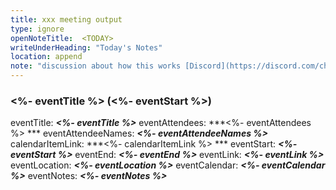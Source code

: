 ```yaml
---
title: xxx meeting output
type: ignore
openNoteTitle:  <TODAY>
writeUnderHeading: "Today's Notes"
location: append
note: "discussion about how this works [Discord](https://discord.com/channels/763107030223290449/1047174253495201872/1052630286292230154)"
---
```

### <%- eventTitle %> (<%- eventStart %>)
eventTitle: ***<%- eventTitle %>*** 
eventAttendees: ***<%- eventAttendees %> ***
eventAttendeeNames: ***<%- eventAttendeeNames %>***
calendarItemLink: ***<%- calendarItemLink %> ***
eventStart: ***<%- eventStart %>***
eventEnd: ***<%- eventEnd %>***
eventLink: ***<%- eventLink %>***
eventLocation: ***<%- eventLocation %>***
eventCalendar: ***<%- eventCalendar %>***
eventNotes: ***<%- eventNotes %>***